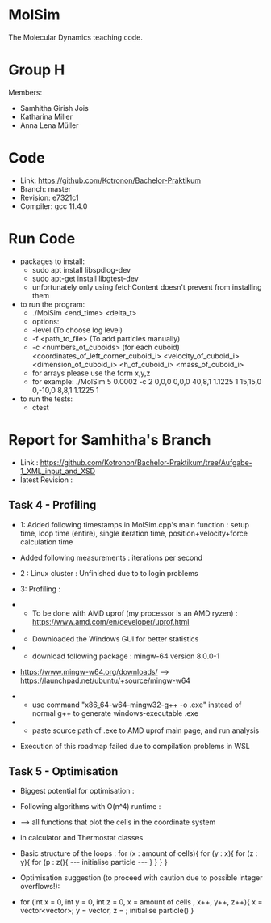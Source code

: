 MolSim
===

The Molecular Dynamics teaching code.

# Group H #
Members:
* Samhitha Girish Jois
* Katharina Miller
* Anna Lena Müller

# Code #
* Link:     https://github.com/Kotronon/Bachelor-Praktikum
* Branch:   master
* Revision: e7321c1
* Compiler: gcc 11.4.0

# Run Code #
* packages to install:
  * sudo apt install libspdlog-dev
  * sudo apt-get install libgtest-dev
  * unfortunately only using fetchContent doesn't prevent from installing them
* to run the program:
  * ./MolSim <end_time> <delta_t> 
  * options:
  * -level <level> (To choose log level)
  * -f <path_to_file> (To add particles manually)
  * -c <numbers_of_cuboids> (for each cuboid) <coordinates_of_left_corner_cuboid_i> <velocity_of_cuboid_i> <dimension_of_cuboid_i> <h_of_cuboid_i> <mass_of_cuboid_i> 
  * for arrays please use the form x,y,z
  * for example: ./MolSim 5 0.0002 -c 2 0,0,0 0,0,0 40,8,1 1.1225 1 15,15,0 0,-10,0 8,8,1 1.1225 1
* to run the tests:
  * ctest
  

# Report for Samhitha's Branch #
* Link : https://github.com/Kotronon/Bachelor-Praktikum/tree/Aufgabe-1_XML_input_and_XSD
* latest Revision : 
## Task 4 - Profiling ##
* 1: Added following timestamps in MolSim.cpp's main function : setup time, loop time (entire), single iteration time, position+velocity+force calculation time
* Added following measurements : iterations per second
* 2 : Linux cluster : Unfinished due to to login problems
* 3: Profiling : 
* * To be done with AMD uprof (my processor is an AMD ryzen) : https://www.amd.com/en/developer/uprof.html
* * Downloaded the Windows GUI for better statistics
* * download following package : mingw-64 version 8.0.0-1 
* https://www.mingw-w64.org/downloads/ --> https://launchpad.net/ubuntu/+source/mingw-w64
* * use command "x86_64-w64-mingw32-g++ <source file> -o <target executable name>.exe" instead of normal g++ to generate windows-executable .exe
* * paste source path of .exe to AMD uprof main page, and run analysis

* Execution of this roadmap failed due to compilation problems in WSL

## Task 5 - Optimisation ##
* Biggest potential for optimisation : 
* Following algorithms with O(n^4) runtime :
* --> all functions that plot the cells in the coordinate system
* in calculator and Thermostat classes
* Basic structure of the loops : 
for (x : amount of cells){
for (y : x){
 for (z : y){
 for (p : z(){
 --- initialise particle ---
}
}
}
 }

* Optimisation suggestion (to proceed with caution due to possible integer overflows!): 
* for (int x = 0, int y = 0, int z = 0, x = amount of cells , x++, y++, z++){
 x = vector<vector<vector>>;  y = vector<vector>, z = <vector>;
 initialise particle()
 }

